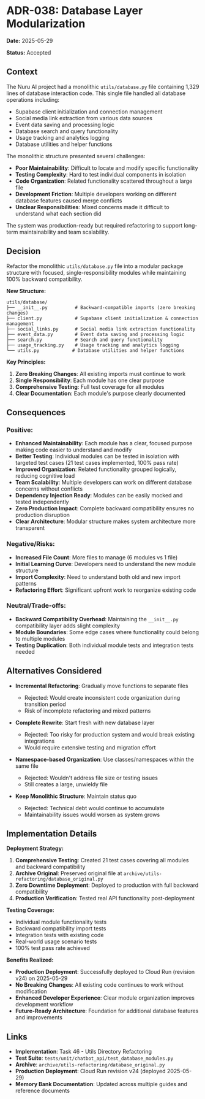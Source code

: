 # ADR-038: Database Layer Modularization

**Date:** 2025-05-29

**Status:** Accepted

## Context

The Nuru AI project had a monolithic `utils/database.py` file containing 1,329 lines of database interaction code. This single file handled all database operations including:

- Supabase client initialization and connection management
- Social media link extraction from various data sources
- Event data saving and processing logic
- Database search and query functionality
- Usage tracking and analytics logging
- Database utilities and helper functions

The monolithic structure presented several challenges:
- **Poor Maintainability**: Difficult to locate and modify specific functionality
- **Testing Complexity**: Hard to test individual components in isolation
- **Code Organization**: Related functionality scattered throughout a large file
- **Development Friction**: Multiple developers working on different database features caused merge conflicts
- **Unclear Responsibilities**: Mixed concerns made it difficult to understand what each section did

The system was production-ready but required refactoring to support long-term maintainability and team scalability.

## Decision

Refactor the monolithic `utils/database.py` file into a modular package structure with focused, single-responsibility modules while maintaining 100% backward compatibility.

**New Structure:**
```
utils/database/
├── __init__.py          # Backward-compatible imports (zero breaking changes)
├── client.py            # Supabase client initialization & connection management
├── social_links.py      # Social media link extraction functionality  
├── event_data.py        # Event data saving and processing logic
├── search.py            # Search and query functionality
├── usage_tracking.py    # Usage tracking and analytics logging
└── utils.py            # Database utilities and helper functions
```

**Key Principles:**
1. **Zero Breaking Changes**: All existing imports must continue to work
2. **Single Responsibility**: Each module has one clear purpose
3. **Comprehensive Testing**: Full test coverage for all modules
4. **Clear Documentation**: Each module's purpose clearly documented

## Consequences

### Positive:
- **Enhanced Maintainability**: Each module has a clear, focused purpose making code easier to understand and modify
- **Better Testing**: Individual modules can be tested in isolation with targeted test cases (21 test cases implemented, 100% pass rate)
- **Improved Organization**: Related functionality grouped logically, reducing cognitive load
- **Team Scalability**: Multiple developers can work on different database concerns without conflicts
- **Dependency Injection Ready**: Modules can be easily mocked and tested independently
- **Zero Production Impact**: Complete backward compatibility ensures no production disruption
- **Clear Architecture**: Modular structure makes system architecture more transparent

### Negative/Risks:
- **Increased File Count**: More files to manage (6 modules vs 1 file)
- **Initial Learning Curve**: Developers need to understand the new module structure
- **Import Complexity**: Need to understand both old and new import patterns
- **Refactoring Effort**: Significant upfront work to reorganize existing code

### Neutral/Trade-offs:
- **Backward Compatibility Overhead**: Maintaining the `__init__.py` compatibility layer adds slight complexity
- **Module Boundaries**: Some edge cases where functionality could belong to multiple modules
- **Testing Duplication**: Both individual module tests and integration tests needed

## Alternatives Considered

- **Incremental Refactoring**: Gradually move functions to separate files
  - Rejected: Would create inconsistent code organization during transition period
  - Risk of incomplete refactoring and mixed patterns

- **Complete Rewrite**: Start fresh with new database layer
  - Rejected: Too risky for production system and would break existing integrations
  - Would require extensive testing and migration effort

- **Namespace-based Organization**: Use classes/namespaces within the same file
  - Rejected: Wouldn't address file size or testing issues
  - Still creates a large, unwieldy file

- **Keep Monolithic Structure**: Maintain status quo
  - Rejected: Technical debt would continue to accumulate
  - Maintainability issues would worsen as system grows

## Implementation Details

**Deployment Strategy:**
1. **Comprehensive Testing**: Created 21 test cases covering all modules and backward compatibility
2. **Archive Original**: Preserved original file at `archive/utils-refactoring/database_original.py`
3. **Zero Downtime Deployment**: Deployed to production with full backward compatibility
4. **Production Verification**: Tested real API functionality post-deployment

**Testing Coverage:**
- Individual module functionality tests
- Backward compatibility import tests
- Integration tests with existing code
- Real-world usage scenario tests
- 100% test pass rate achieved

**Benefits Realized:**
- **Production Deployment**: Successfully deployed to Cloud Run (revision v24) on 2025-05-29
- **No Breaking Changes**: All existing code continues to work without modification
- **Enhanced Developer Experience**: Clear module organization improves development workflow
- **Future-Ready Architecture**: Foundation for additional database features and improvements

## Links

- **Implementation**: Task 46 - Utils Directory Refactoring
- **Test Suite**: `tests/unit/chatbot_api/test_database_modules.py`
- **Archive**: `archive/utils-refactoring/database_original.py`
- **Production Deployment**: Cloud Run revision v24 (deployed 2025-05-29)
- **Memory Bank Documentation**: Updated across multiple guides and reference documents